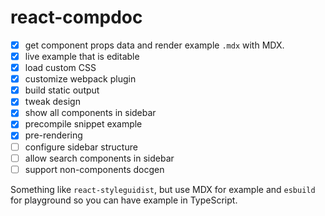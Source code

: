 # react-compdoc

- [x] get component props data and render example `.mdx` with MDX.
- [x] live example that is editable
- [x] load custom CSS
- [x] customize webpack plugin
- [x] build static output
- [x] tweak design
- [x] show all components in sidebar
- [x] precompile snippet example
- [x] pre-rendering
- [ ] configure sidebar structure
- [ ] allow search components in sidebar
- [ ] support non-components docgen

Something like `react-styleguidist`, but use MDX for example and `esbuild` for playground so you can have example in TypeScript.
